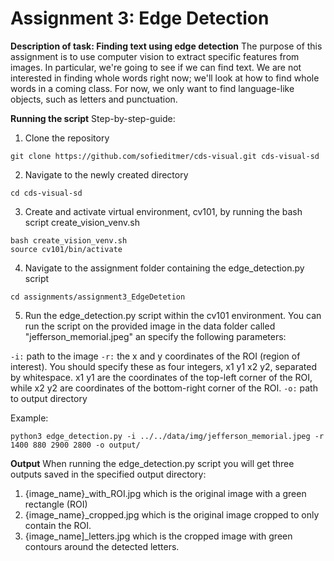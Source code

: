 # Assignment 3: Edge Detection

__Description of task: Finding text using edge detection__
The purpose of this assignment is to use computer vision to extract specific features from images. In particular, we're going to see if we can find text. We are not interested in finding whole words right now; we'll look at how to find whole words in a coming class. For now, we only want to find language-like objects, such as letters and punctuation.

__Running the script__
Step-by-step-guide:

1. Clone the repository
```
git clone https://github.com/sofieditmer/cds-visual.git cds-visual-sd
```

2. Navigate to the newly created directory
```
cd cds-visual-sd
```

3. Create and activate virtual environment, cv101, by running the bash script create_vision_venv.sh
```
bash create_vision_venv.sh
source cv101/bin/activate
```

4. Navigate to the assignment folder containing the edge_detection.py script
```
cd assignments/assignment3_EdgeDetetion
```

5. Run the edge_detection.py script within the cv101 environment. You can run the script on the provided image in the data folder called "jefferson_memorial.jpeg" an specify the following parameters:

`-i:` path to the image
`-r:` the x and y coordinates of the ROI (region of interest). You should specify these as four integers, x1 y1 x2 y2, separated by whitespace. x1 y1 are the coordinates of the top-left corner of the ROI, while x2 y2 are coordinates of the bottom-right corner of the ROI.
`-o:` path to output directory

Example:
```
python3 edge_detection.py -i ../../data/img/jefferson_memorial.jpeg -r 1400 880 2900 2800 -o output/
```

__Output__
When running the edge_detection.py script you will get three outputs saved in the specified output directory:
1. {image_name}_with_ROI.jpg which is the original image with a green rectangle (ROI)
2. {image_name}_cropped.jpg which is the original image cropped to only contain the ROI.
3. {image_name]_letters.jpg which is the cropped image with green contours around the detected letters. 
